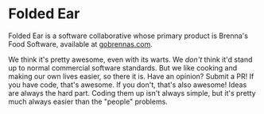 # Folded Ear

Folded Ear is a software collaborative whose primary product is Brenna's Food Software, available at [gobrennas.com](https://gobrennas.com/).

We think it's pretty awesome, even with its warts. We _don't_ think it'd stand up to normal commercial software standards. But we like cooking and making our own lives easier, so there it is. Have an opinion? Submit a PR! If you have code, that's awesome. If you don't, that's also awesome! Ideas are always the hard part. Coding them up isn't always simple, but it's pretty much always easier than the "people" problems.
